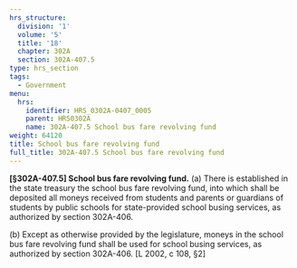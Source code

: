 ```yaml
---
hrs_structure:
  division: '1'
  volume: '5'
  title: '18'
  chapter: 302A
  section: 302A-407.5
type: hrs_section
tags:
  - Government
menu:
  hrs:
    identifier: HRS_0302A-0407_0005
    parent: HRS0302A
    name: 302A-407.5 School bus fare revolving fund
weight: 64120
title: School bus fare revolving fund
full_title: 302A-407.5 School bus fare revolving fund
---
```

**[§302A-407.5] School bus fare revolving fund.** (a) There is established in the state treasury the school bus fare revolving fund, into which shall be deposited all moneys received from students and parents or guardians of students by public schools for state-provided school busing services, as authorized by section 302A-406.

(b) Except as otherwise provided by the legislature, moneys in the school bus fare revolving fund shall be used for school busing services, as authorized by section 302A-406\. [L 2002, c 108, §2]